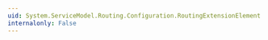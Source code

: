 ```yaml
---
uid: System.ServiceModel.Routing.Configuration.RoutingExtensionElement.#ctor
internalonly: False
---
```

